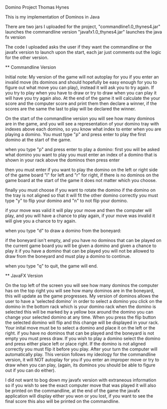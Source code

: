 Domino Project Thomas Hynes

This is my implementation of Dominos in Java

There are two jars I uploaded for the project,
"commandline1.0_thynes4.jar" launches the commandline version
"javafx1.0_thynes4.jar" launches the java fx version

The code I uploaded asks the user if they want the commandline or the javafx version to launch upon the start,
each jar just comments out the logic for the other version.



** Commandline Version

Initial note: My version of the game will not autoplay for you if you enter an invalid move (its dominos and should hopefully be easy enough for you to figure out what move you can play), instead it will ask you to try again. If you try to play when you have to draw or try to draw when you can play it will have you try again also. At the end of the game it will calculate the your score and the computer score and print them then declare a winner, if the scores are the same the last to play will be declared the winner.

On the start of the commandline version you will see how many dominos are in the game, and you will see a representation of your domino tray
with indexes above each domino, so you know what index to enter when you are playing a domino. You must type "p" and press enter to play the first domino
at the start of the game.

when you type "p" and press enter to play a domino:
first you will be asked what domino you want to play you must enter an index of a domino that is shown in your rack above the dominos
then press enter

then you must enter if you want to play the domino on the left or right side of the game board "l" for left and "r" for right,
if there is no dominos on the game board at the start of the game it does not matter which you choose.

finally you must choose if you want to rotate the domino if the domino on the tray is not aligned so that it will fit the other domino correctly
you must type "y" to flip your domino and "n" to not flip your domino.

if your move was valid it will play your move and then the computer will play, and you will have a chance to play again, if your move was invalid it will give you a
chance to try again.

when you type "d" to draw a domino from the boneyard:

if the boneyard isn't empty, and you have no dominos that can be played on the current game board you will be given a domino and given a chance to play it
if you have a domino that can be played you will not be allowed to draw from the boneyard and must play a domino to continue.

when you type "q" to quit, the game will end.



** JavaFX Version

On the top left of the screen you will see how many dominos the computer has on the top right you will see how many dominos are in the boneyard, this will update as the game progresses. My version of dominos allows the user to have a 'selected domino' in order to select a domino you click on the domino in the bottom rack which is your domino rack when the domino is selected this will be marked by a yellow box around the domino you can change your selected domino at any time. When you press the flip button the selected domino will flip and this change will be displayed in your rack. Your inital move must be to select a domino and place it on the left or the right. if you have no dominos that can be played and the boneyard is not empty you must press draw. If you wish to play a domino select the domino and press either place left or place right. If the domino is not aligned correctly you must flip it before you play. After your turn the computer will automatically play.  This version follows my ideology for the commandline version, it will NOT autoplay for you if you enter an improper move or try to draw when you can play, (again, its dominos you should be able to figure out if you can do either).

I did not want to bog down my javafx version with extraneous information so if you wish to see the exact computer move that was played it will also be printed on the commandline, at the end of the game the javafx application will display either you won or you lost, if you want to see the final score this also will be printed on the commandline.

